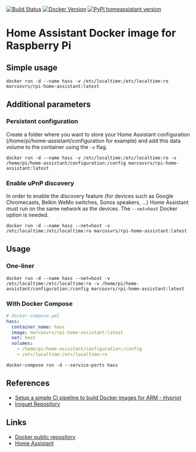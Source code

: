 [![Build Status](https://travis-ci.org/marcosvrs/rpi-home-assistant.svg?branch=master)](https://travis-ci.org/marcosvrs/rpi-home-assistant)
[![Docker Version](https://images.microbadger.com/badges/version/marcosvrs/rpi-home-assistant.svg)](https://hub.docker.com/r/marcosvrs/rpi-home-assistant/)
[![PyPI homeassistant version](https://img.shields.io/pypi/v/homeassistant.svg?label=PyPI%20homeassistant&style=flat)](https://pypi.org/project/homeassistant/)

# Home Assistant Docker image for Raspberry Pi

## Simple usage
`docker run -d --name hass -v /etc/localtime:/etc/localtime:ro marcosvrs/rpi-home-assistant:latest`

## Additional parameters
### Persistent configuration
Create a folder where you want to store your Home Assistant configuration (/home/pi/home-assistant/configuration for example) and add this data volume to the container using the `-v` flag.

`docker run -d --name hass -v /etc/localtime:/etc/localtime:ro -v /home/pi/home-assistant/configuration:/config marcosvrs/rpi-home-assistant:latest`

### Enable uPnP discovery
In order to enable the discovery feature (for devices such as Google Chromecasts, Belkin WeMo switches, Sonos speakers, ...) Home Assistant must run on the same network as the devices. The `--net=host` Docker option is needed.

`docker run -d --name hass --net=host -v /etc/localtime:/etc/localtime:ro marcosvrs/rpi-home-assistant:latest`

## Usage
### One-liner
`docker run -d --name hass --net=host -v /etc/localtime:/etc/localtime:ro -v /home/pi/home-assistant/configuration:/config marcosvrs/rpi-home-assistant:latest`

### With Docker Compose

```yml
# docker-compose.yml
hass:
  container_name: hass
  image: marcosvrs/rpi-home-assistant:latest
  net: host
  volumes:
    - /home/pi/home-assistant/configuration:/config
    - /etc/localtime:/etc/localtime:ro
```

`docker-compose run -d --service-ports hass`

## References
* [Setup a simple CI pipeline to build Docker images for ARM - Hypriot](https://blog.hypriot.com/post/setup-simple-ci-pipeline-for-arm-images/)
* [lroguet Repository](https://github.com/lroguet/rpi-home-assistant)

## Links
* [Docker public repository](https://hub.docker.com/r/marcosvrs/rpi-home-assistant/)
* [Home Assistant](https://home-assistant.io/)
